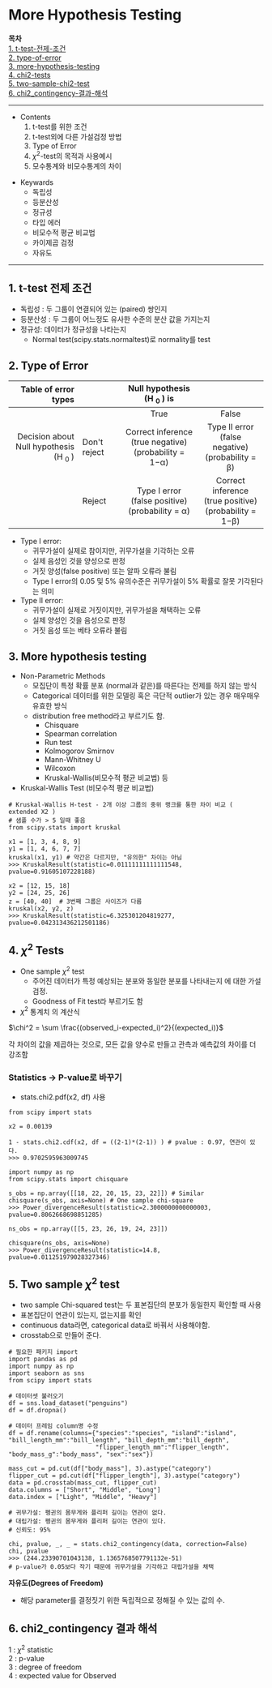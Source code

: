 # More Hypothesis Testing

**목차**  
[1. t-test-전제-조건](#1--t-test-전제-조건)  
[2. type-of-error](#2-type-of-error)  
[3. more-hypothesis-testing](#3-more-hypothesis-testing)  
[4. chi2-tests](#4-chi2-tests)  
[5. two-sample-chi2-test](#5-two-sample-chi2-test)  
[6. chi2_contingency-결과-해석](#6-chi2_contingency-결과-해석)  


---
* Contents
  1. t-test를 위한 조건
  2. t-test외에 다른 가설검정 방법
  3. Type of Error
  4. $\chi^2$-test의 목적과 사용예시
  5. 모수통계와 비모수통계의 차이

>
* Keywards
  * 독립성
  * 등분산성
  * 정규성
  * 타입 에러
  * 비모수적 평균 비교법
  * 카이제곱 검정
  * 자유도

---

## 1.  t-test 전제 조건

* 독립성 : 두 그룹이 연결되어 있는 (paired) 쌍인지
* 등분산성 : 두 그룹이 어느정도 유사한 수준의 분산 값을 가지는지
* 정규성: 데이터가 정규성을 나타는지
  * Normal test(scipy.stats.normaltest)로 normality를 test

## 2. Type of Error

|Table of error types||Null hypothesis (H <sub>0 </sub>) is||
|---:|:---|:---:|:---:|
|||True|False|
|Decision about <br/> Null hypothesis (H <sub>0 </sub>)|Don't reject|Correct inference <br/> (true negative) <br/> (probability = 1−α)|Type II error <br/> (false negative) <br/> (probability = β) |
||Reject|Type I error <br/> (false positive) <br/>(probability = α) |Correct inference <br/> (true positive) <br/> (probability = 1−β)|

* Type I error: 
  * 귀무가설이 실제로 참이지만, 귀무가설을 기각하는 오류
  * 실제 음성인 것을 양성으로 판정
  * 거짓 양성(false positive) 또는 알파 오류라 불림
  * Type I error의 0.05 및 5% 유의수준은 귀무가설이 5% 확률로 잘못 기각된다는 의미
* Type II error:
  * 귀무가설이 실제로 거짓이지만, 귀무가설을 채택하는 오류
  * 실제 양성인 것을 음성으로 판정
  * 거짓 음성 또는 베타 오류라 불림


## 3. More hypothesis testing
* Non-Parametric Methods
  * 모집단이 특정 확률 분포 (normal과 같은)를 따른다는 전제를 하지 않는 방식
  * Categorical 데이터를 위한 모델링 혹은 극단적 outlier가 있는 경우 매우매우 유효한 방식
  * distribution free method라고 부르기도 함.
    * Chisquare
    * Spearman correlation
    * Run test
    * Kolmogorov Smirnov
    * Mann-Whitney U
    * Wilcoxon
    * Kruskal-Wallis(비모수적 평균 비교법) 등
* Kruskal-Wallis Test (비모수적 평균 비교법)
```ipython
# Kruskal-Wallis H-test - 2개 이상 그룹의 중위 랭크를 통한 차이 비교 ( extended X2 )
# 샘플 수가 > 5 일때 좋음 
from scipy.stats import kruskal

x1 = [1, 3, 4, 8, 9]
y1 = [1, 4, 6, 7, 7]
kruskal(x1, y1) # 약간은 다르지만, "유의한" 차이는 아님
>>> KruskalResult(statistic=0.01111111111111548, pvalue=0.91605107228188)

x2 = [12, 15, 18]
y2 = [24, 25, 26]
z = [40, 40]  # 3번째 그룹은 사이즈가 다름
kruskal(x2, y2, z)
>>> KruskalResult(statistic=6.325301204819277, pvalue=0.042313436212501186)
```

## 4. $\chi^2$ Tests
* One sample $\chi^2$ test
  * 주어진 데이터가 특정 예상되는 분포와 동일한 분포를 나타내는지 에 대한 가설검정.
  * Goodness of Fit test라 부르기도 함
* $\chi^2$ 통계치 의 계산식  

$\chi^2 = \sum \frac{(observed_i-expected_i)^2}{(expected_i)}$  

각 차이의 값을 제곱하는 것으로, 모든 값을 양수로 만들고 관측과 예측값의 차이를 더 강조함

### **Statistics -> P-value로 바꾸기**
* stats.chi2.pdf(x2, df) 사용

```ipython
from scipy import stats

x2 = 0.00139

1 - stats.chi2.cdf(x2, df = ((2-1)*(2-1)) ) # pvalue : 0.97, 연관이 있다.
>>> 0.9702595963009745

import numpy as np
from scipy.stats import chisquare  

s_obs = np.array([[18, 22, 20, 15, 23, 22]]) # Similar
chisquare(s_obs, axis=None) # One sample chi-square
>>> Power_divergenceResult(statistic=2.3000000000000003, pvalue=0.8062668698851285)

ns_obs = np.array([[5, 23, 26, 19, 24, 23]])

chisquare(ns_obs, axis=None)
>>> Power_divergenceResult(statistic=14.8, pvalue=0.011251979028327346)
```

## 5. Two sample $\chi^2$ test
* two sample Chi-squared test는 두 표본집단의 분포가 동일한지 확인할 때 사용
* 표본집단이 연관이 있는지, 없는지를 확인
* continuous data라면, categorical data로 바꿔서 사용해야함.
* crosstab으로 만들어 준다.

```ipython
# 필요한 패키지 import
import pandas as pd
import numpy as np
import seaborn as sns
from scipy import stats

# 데이터셋 불러오기
df = sns.load_dataset("penguins")
df = df.dropna()

# 데이터 프레임 column명 수정
df = df.rename(columns={"species":"species", "island":"island", "bill_length_mm":"bill_length", "bill_depth_mm":"bill_depth",
                        "flipper_length_mm":"flipper_length", "body_mass_g":"body_mass", "sex":"sex"})

mass_cut = pd.cut(df["body_mass"], 3).astype("category")
flipper_cut = pd.cut(df["flipper_length"], 3).astype("category")
data = pd.crosstab(mass_cut, flipper_cut)
data.columns = ["Short", "Middle", "Long"]
data.index = ["Light", "Middle", "Heavy"]

# 귀무가설: 펭귄의 몸무게와 플리퍼 길이는 연관이 없다.
# 대립가설: 펭귄의 몸무게와 플리퍼 길이는 연관이 있다.
# 신뢰도: 95%

chi, pvalue, _, _ = stats.chi2_contingency(data, correction=False)
chi, pvalue
>>> (244.23390701043138, 1.1365768507791132e-51)
# p-value가 0.05보다 작기 때문에 귀무가설을 기각하고 대립가설을 채택
```

**자유도(Degrees of Freedom)**
* 해당 parameter를 결정짓기 위한 독립적으로 정해질 수 있는 값의 수.

## 6. chi2_contingency 결과 해석
1 : $\chi^2$ statistic  
2 : p-value  
3 : degree of freedom  
4 : expected value for Observed  